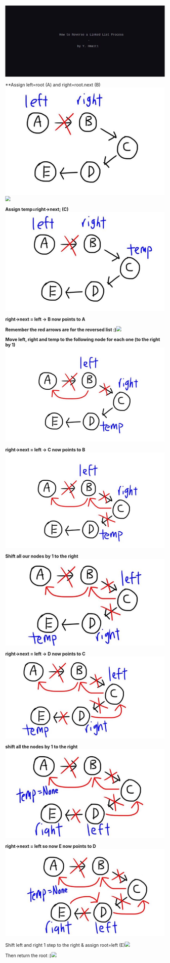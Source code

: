 ﻿![](Aspose.Words.6261d37f-92c5-4d14-9cba-7e62a7f2b870.001.jpeg)

**Assign left=root (A) and right=root.next (B)![](Aspose.Words.6261d37f-92c5-4d14-9cba-7e62a7f2b870.003.jpeg)![](Aspose.Words.6261d37f-92c5-4d14-9cba-7e62a7f2b870.004.png)

**Assign temp=right->next; (C)![](Aspose.Words.6261d37f-92c5-4d14-9cba-7e62a7f2b870.005.jpeg)**

**right->next = left → B now points to A**

**Remember the red arrows are for the reversed list :)![](Aspose.Words.6261d37f-92c5-4d14-9cba-7e62a7f2b870.006.png)**

**Move left, right and temp to the following node for each one (to the right by 1)![](Aspose.Words.6261d37f-92c5-4d14-9cba-7e62a7f2b870.007.jpeg)**

**right->next = left → C now points to B![](Aspose.Words.6261d37f-92c5-4d14-9cba-7e62a7f2b870.008.jpeg)**

**Shift all our nodes by 1 to the right![](Aspose.Words.6261d37f-92c5-4d14-9cba-7e62a7f2b870.009.jpeg)**

**right->next = left → D now points to C![](Aspose.Words.6261d37f-92c5-4d14-9cba-7e62a7f2b870.010.jpeg)**

**shift all the nodes by 1 to the right![](Aspose.Words.6261d37f-92c5-4d14-9cba-7e62a7f2b870.011.jpeg)**

**right->next = left so now E now points to D![](Aspose.Words.6261d37f-92c5-4d14-9cba-7e62a7f2b870.012.jpeg)**

Shift left and right 1 step to the right & assign root=left (E)![](Aspose.Words.6261d37f-92c5-4d14-9cba-7e62a7f2b870.013.png)

Then return the root :)![](Aspose.Words.6261d37f-92c5-4d14-9cba-7e62a7f2b870.014.png)
